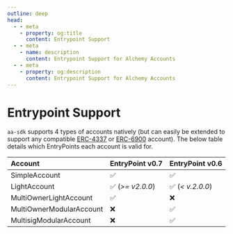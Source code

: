 ```yaml
---
outline: deep
head:
  - - meta
    - property: og:title
      content: Entrypoint Support
  - - meta
    - name: description
      content: Entrypoint Support for Alchemy Accounts
  - - meta
    - property: og:description
      content: Entrypoint Support for Alchemy Accounts
---
```


# Entrypoint Support

`aa-sdk` supports 4 types of accounts natively (but can easily be extended to support any compatible [ERC-4337](https://eips.ethereum.org/EIPS/eip-4337) or [ERC-6900](https://eips.ethereum.org/EIPS/eip-6900) account). The below table details which EntryPoints each account is valid for.

| Account                  | EntryPoint v0.7  | EntryPoint v0.6  |
| :----------------------- | :--------------- | :--------------- |
| SimpleAccount            | ✅               | ✅               |
| LightAccount             | ✅ (_>= v2.0.0_) | ✅ (_< v.2.0.0_) |
| MultiOwnerLightAccount   | ✅               | ❌               |
| MultiOwnerModularAccount | ❌               | ✅               |
| MultisigModularAccount   | ❌               | ✅               |
